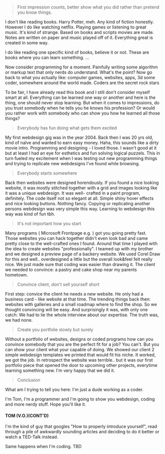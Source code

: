 > First impression counts, better show what you did rather than pretend you know things.

I don't like reading books. Harry Potter, meh. Any kind of fiction honestly. However I do like
watching netflix. Playing games or listening to great music. It's kind of strange. Based on books and scripts
movies are made. Notes are written on paper and music played off of it. Everything great is created in some way. 

I do like reading one specific kind of books, believe it or not. These are books where you can learn something.
...

Now consider programming for a moment. Painfully writing some algorithm or markup text that only nerds do
understand. What's the point? Now go back to what you actually like: computer games, websites, apps, 3d 
some coder, somewhere around the world made. Coders are the secret rock stars 

To be fair, I have already read this book and I still don't consider myself smart at all. 
Everything can be learned one way or another and here is the thing,
one should never stop learning. But when it comes to impressions, do you trust somebody when
he tells you he knows his profession? Or would you rather work with somebody who can show you how 
he learned all those things?

> Everybody has fun doing what gets them excited

My first webdesign gig was in the year 2004. Back then I was 20 yrs old, kind of naîve and 
wanted to earn easy money. Haha, this sounds like a dirty movie intro. 
Programming and designing - I loved those. I wasn't good at it but at least I had an eye for 
esthetics and fun solving logical puzzels. This in turn fueled my excitement when I was testing 
out new programming things and trying to replicate new webdesigns I've found while browsing.

> Everybody starts somewhere

Back then websites were designed horendously. If you found a nice looking website, it was mostly
stitched together with a grid and images looking like it was a unique webdesign. It was well-
crafted in a paint program, definitely. The code itself not so elegant at all. Simple shiny
hover effects and nice looking buttons. Nothing fancy. Copying or replicating another persons 
webdesign was very simple this way. Learning to webdesign this way was kind of fun tbh.

> It's not important how you start

Many programs ( Microsoft Frontpage e.g. ) got you going pretty fast. Those websites you can hack 
together didn't even look bad and came pretty close to the well-crafted ones I found. Around that 
time I played with the idea to create websites "professionally". 
I teamed up with my brother and we designed a preview page of a backery website. We used 
Corel Draw for this and well.. overdesigned a little but the overall look&feel felt really nice. 
We just made sure that coding was easier than drawing it.
The client we needed to convince: a pastry and cake shop near my parents hometown.

> Convince client, don't sell yourself short

First step: convice the client he needs a new website. He only had a business card - like website 
at that time. The trending things back then: websites with galleries and a small roadmap where to 
find the shop. So we thought convincing will be easy. And surprisingly it was, with only one catch: 
We had to lie the whole interview about our expertise. The truth was, we had none.

> Create you portfolie slowly but surely

Without a portfolio of websites, designs or coded programs how can you convince somebody that
you are the perfect fit for a job? You can't. But you can show your client what your capable
of doing. We showed our client 2 simple webdesign templates we printed that would fit his niche. 
It worked, we got the job.
In retrospect the website was terrible.. but it was our first portfolio piece that opened the door 
to upcoming other projects, everytime learning something new. I'm very happy that we did it. 

> Conclusion

What am I trying to tell you here: I'm just a dude working as a coder. 

I'm Tom, I'm a programmer and I'm going to show you webdesign, coding and more nerdy stuff. Hope
you'll like it.

#### TOM (V.O.)(CONT'D)

I'm the kind of guy that googles "How to properly introduce yourself", read through a pile
of awkwardly sounding articles and deciding to do it better or watch a TED-Talk instead.

Same happens when I'm coding. TBD

